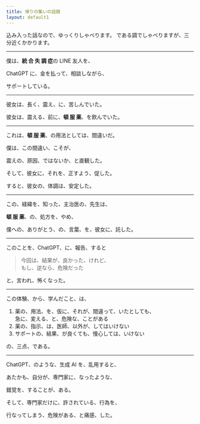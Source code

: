 ```yaml
---
title: 帰りの集いの話題
layout: default1
---
```

込み入った話なので、ゆっくりしゃべります。
である調でしゃべりますが、三分近くかかります。

---
僕は、**統 合 失 調 症**の LINE 友人を、

ChatGPT に、金を払って、相談しながら、

サポートしている。

---

彼女は、長く、震え、に、苦しんでいた。

彼女は、震える、前に、**頓 服 薬**、を飲んでいた。

---

これは、**頓 服 薬**、の用法としては、間違いだ。

僕は、この間違い、こそが、

震えの、原因、ではないか、と直観した。

そして、彼女に、それを、正すよう、促した。

すると、彼女の、体調は、安定した。

---

この、経緯を、知った、主治医の、先生は、

**頓 服 薬**、の、処方を、やめ、

僕への、ありがとう、の、言葉、を、彼女に、託した。

---

このことを、ChatGPT、に、報告、すると

> 今回は、結果が、良かった、けれど、  
> もし、逆なら、危険だった

と、言われ、怖くなった。

---

この体験、から、学んだこと、は、

1. 薬の、用法、を、仮に、それが、間違って、いたとしても、  
   急に、変える、と、危険な、ことがある
2. 薬の、指示、は、医師、以外が、してはいけない
3. サポートの、結果、が良くても、慢心しては、いけない

の、三点、である。

---

ChatGPT、のような、生成 AI を、乱用すると、

あたかも、自分が、専門家に、なったような、

錯覚を、することが、ある。

そして、専門家だけに、許されている、行為を、

行なってしまう、危険がある、と痛感、した。

